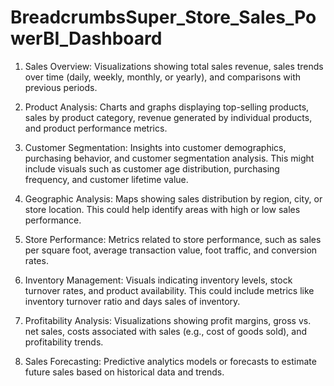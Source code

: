 # BreadcrumbsSuper_Store_Sales_PowerBI_Dashboard

1. Sales Overview: Visualizations showing total sales revenue, sales trends over time (daily, weekly, monthly, or yearly), and comparisons with previous periods.
   
2. Product Analysis: Charts and graphs displaying top-selling products, sales by product category, revenue generated by individual products, and product performance metrics.

3. Customer Segmentation: Insights into customer demographics, purchasing behavior, and customer segmentation analysis. This might include visuals such as customer age distribution, purchasing frequency, and customer lifetime value.
   
4. Geographic Analysis: Maps showing sales distribution by region, city, or store location. This could help identify areas with high or low sales performance.
   
5. Store Performance: Metrics related to store performance, such as sales per square foot, average transaction value, foot traffic, and conversion rates.
   
6. Inventory Management: Visuals indicating inventory levels, stock turnover rates, and product availability. This could include metrics like inventory turnover ratio and days sales of inventory.

7. Profitability Analysis: Visualizations showing profit margins, gross vs. net sales, costs associated with sales (e.g., cost of goods sold), and profitability trends.

8. Sales Forecasting: Predictive analytics models or forecasts to estimate future sales based on historical data and trends.
